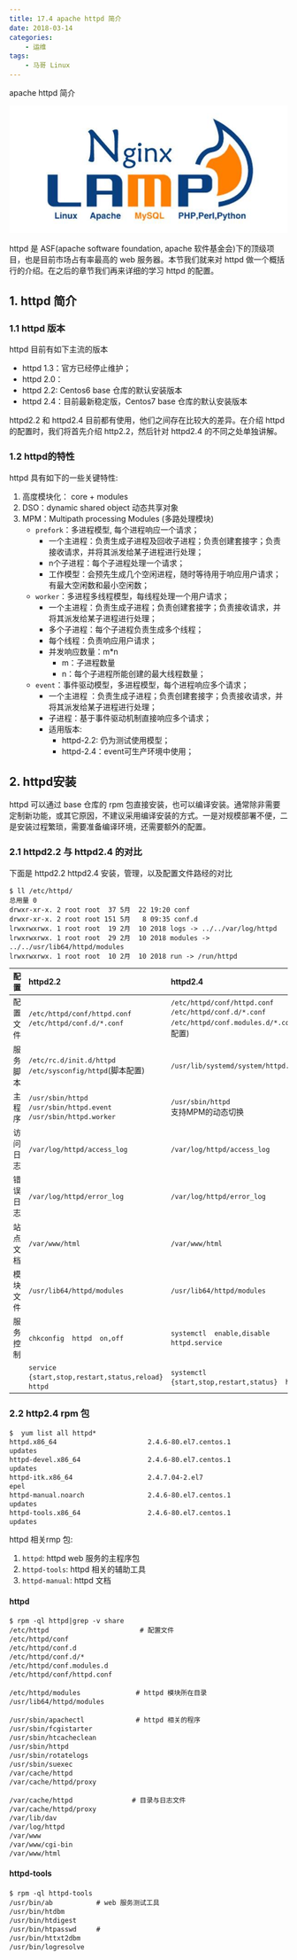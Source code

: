 ```yaml
---
title: 17.4 apache httpd 简介
date: 2018-03-14
categories:
    - 运维
tags:
    - 马哥 Linux
---
```


apache httpd 简介

![linux-mt](/images/linux_mt/linux_mt1.jpg)
<!-- more -->

httpd 是 ASF(apache software foundation, apache 软件基金会)下的顶级项目，也是目前市场占有率最高的 web 服务器。本节我们就来对 httpd 做一个概括行的介绍。在之后的章节我们再来详细的学习 httpd 的配置。

## 1. httpd 简介
### 1.1 httpd 版本
httpd 目前有如下主流的版本
- httpd 1.3：官方已经停止维护；
- httpd 2.0：
- httpd 2.2: Centos6 base 仓库的默认安装版本
- httpd 2.4：目前最新稳定版，Centos7 base 仓库的默认安装版本

httpd2.2 和 httpd2.4 目前都有使用，他们之间存在比较大的差异。在介绍 httpd 的配置时，我们将首先介绍 http2.2，然后针对 httpd2.4 的不同之处单独讲解。

### 1.2 httpd的特性
httpd 具有如下的一些关键特性:
1. 高度模块化： core + modules
2. DSO：dynamic shared object 动态共享对象
3. MPM：Multipath processing Modules (多路处理模块)
    - `prefork`：多进程模型, 每个进程响应一个请求；
        - 一个主进程：负责生成子进程及回收子进程；负责创建套接字；负责接收请求，并将其派发给某子进程进行处理；
        - n个子进程：每个子进程处理一个请求；
        - 工作模型：会预先生成几个空闲进程，随时等待用于响应用户请求；有最大空闲数和最小空闲数；
    - `worker`：多进程多线程模型，每线程处理一个用户请求；
        - 一个主进程：负责生成子进程；负责创建套接字；负责接收请求，并将其派发给某子进程进行处理；
        - 多个子进程：每个子进程负责生成多个线程；
        - 每个线程：负责响应用户请求；
        - 并发响应数量：m*n
            - m：子进程数量
            - n：每个子进程所能创建的最大线程数量；
    - `event`：事件驱动模型，多进程模型，每个进程响应多个请求；
        - 一个主进程 ：负责生成子进程；负责创建套接字；负责接收请求，并将其派发给某子进程进行处理；
        - 子进程：基于事件驱动机制直接响应多个请求；
        - 适用版本:
            - httpd-2.2: 仍为测试使用模型；
            - httpd-2.4：event可生产环境中使用；


## 2. httpd安装
httpd 可以通过 base 仓库的 rpm 包直接安装，也可以编译安装。通常除非需要定制新功能，或其它原因，不建议采用编译安装的方式。一是对规模部署不便，二是安装过程繁琐，需要准备编译环境，还需要额外的配置。

### 2.1 httpd2.2 与 httpd2.4 的对比
下面是 httpd2.2 httpd2.4 安装，管理，以及配置文件路经的对比

```
$ ll /etc/httpd/
总用量 0
drwxr-xr-x. 2 root root  37 5月  22 19:20 conf
drwxr-xr-x. 2 root root 151 5月   8 09:35 conf.d
lrwxrwxrwx. 1 root root  19 2月  10 2018 logs -> ../../var/log/httpd
lrwxrwxrwx. 1 root root  29 2月  10 2018 modules -> ../../usr/lib64/httpd/modules
lrwxrwxrwx. 1 root root  10 2月  10 2018 run -> /run/httpd
```

|配置|httpd2.2|httpd2.4|
|:---|:---|:---|
|配置文件|`/etc/httpd/conf/httpd.conf`<br>`/etc/httpd/conf.d/*.conf`|`/etc/httpd/conf/httpd.conf`<br>`/etc/httpd/conf.d/*.conf`<br>`/etc/httpd/conf.modules.d/*.conf`(模块配置)|
|服务脚本|`/etc/rc.d/init.d/httpd`<br>`/etc/sysconfig/httpd`(脚本配置)|`/usr/lib/systemd/system/httpd.service`|
|主程序|`/usr/sbin/httpd`<br>`/usr/sbin/httpd.event`<br>`/usr/sbin/httpd.worker`|`/usr/sbin/httpd`<br>支持MPM的动态切换|
|访问日志|`/var/log/httpd/access_log`|`/var/log/httpd/access_log`|
|错误日志|`/var/log/httpd/error_log`|`/var/log/httpd/error_log`|
|站点文档|`/var/www/html`|`/var/www/html`|
|模块文件|`/usr/lib64/httpd/modules`|`/usr/lib64/httpd/modules`|
|服务控制|`chkconfig  httpd  on,off`|`systemctl  enable,disable  httpd.service`|
||`service  {start,stop,restart,status,reload}  httpd`|`systemctl  {start,stop,restart,status}  httpd`|

### 2.2 http2.4 rpm 包
```
$  yum list all httpd*
httpd.x86_64                       2.4.6-80.el7.centos.1                updates
httpd-devel.x86_64                 2.4.6-80.el7.centos.1                updates
httpd-itk.x86_64                   2.4.7.04-2.el7                       epel    
httpd-manual.noarch                2.4.6-80.el7.centos.1                updates
httpd-tools.x86_64                 2.4.6-80.el7.centos.1                updates
```
httpd 相关rmp 包:
1. `httpd`: httpd web 服务的主程序包
2. `httpd-tools`: httpd 相关的辅助工具
3. `httpd-manual`: httpd 文档

#### httpd
```
$ rpm -ql httpd|grep -v share
/etc/httpd                       # 配置文件
/etc/httpd/conf   
/etc/httpd/conf.d
/etc/httpd/conf.d/*
/etc/httpd/conf.modules.d
/etc/httpd/conf/httpd.conf

/etc/httpd/modules              # httpd 模块所在目录
/usr/lib64/httpd/modules

/usr/sbin/apachectl             # httpd 相关的程序
/usr/sbin/fcgistarter
/usr/sbin/htcacheclean
/usr/sbin/httpd
/usr/sbin/rotatelogs
/usr/sbin/suexec
/var/cache/httpd
/var/cache/httpd/proxy

/var/cache/httpd               # 目录与日志文件
/var/cache/httpd/proxy
/var/lib/dav
/var/log/httpd
/var/www
/var/www/cgi-bin
/var/www/html
```

#### httpd-tools
```
$ rpm -ql httpd-tools
/usr/bin/ab           # web 服务测试工具
/usr/bin/htdbm
/usr/bin/htdigest
/usr/bin/htpasswd     #
/usr/bin/httxt2dbm
/usr/bin/logresolve
```

